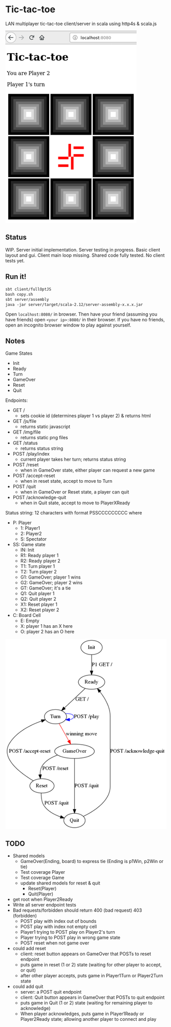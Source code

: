 Tic-tac-toe 
===========

LAN multiplayer tic-tac-toe client/server in scala using http4s & scala.js

![doc/client.png](doc/client.png)

Status
------

WIP.  Server initial implementation.
Server testing in progress.
Basic client layout and gui.
Client main loop missing.
Shared code fully tested.
No client tests yet.

Run it!
-------

```
sbt client/fullOptJS
bash copy.sh
sbt server/assembly
java -jar server/target/scala-2.12/server-assembly-x.x.x.jar
```

Open `localhost:8080/` in browser.
Then have your friend (assuming you have friends) open `<your ip>:8080/` in their browser.
If you have no friends, open an incognito browser window to play against yourself.

Notes
-----

Game States
- Init
- Ready
- Turn
- GameOver
- Reset
- Quit

Endpoints:
- GET /
    - sets cookie id (determines player 1 vs player 2) & returns html
- GET /js/file
    - returns static javascript
- GET /img/file
    - returns static png files
- GET /status
    - returns status string
- POST /play/index
    - current player takes her turn; returns status string
- POST /reset
    - when in GameOver state, either player can request a new game
- POST /accept-reset
    - when in reset state, accept to move to Turn
- POST /quit
    - when in GameOver or Reset state, a player can quit
- POST /acknowledge-quit
    - when in Quit state, accept to move to PlayerXReady

Status string: 12 characters with format PSSCCCCCCCCC where
- P: Player
    - 1: Player1
    - 2: Player2
    - S: Spectator
- SS: Game state
    - IN: Init
    - R1: Ready player 1
    - R2: Ready player 2
    - T1: Turn player 1
    - T2: Turn player 2
    - G1: GameOver; player 1 wins
    - G2: GameOver; player 2 wins
    - GT: GameOver; it's a tie
    - Q1: Quit player 1
    - Q2: Quit player 2
    - X1: Reset player 1
    - X2: Reset player 2
- C: Board Cell
    - E: Empty
    - X: player 1 has an X here
    - O: player 2 has an O here

![doc/finite-state-machine.png](doc/finite-state-machine.png)


TODO
----

- Shared models
    - GameOver(Ending, board) to express tie (Ending is p1Win, p2Win or tie)
    - Test coverage Player
    - Test coverage Game
    - update shared models for reset & quit
        - Reset(Player)
        - Quit(Player)
- get root when Player2Ready
- Write all server endpoint tests
- Bad requests/forbidden should return 400 (bad request) 403 (forbidden)
    - POST play with index out of bounds
    - POST play with index not empty cell
    - Player1 trying to POST play on Player2's turn
    - Player trying to POST play in wrong game state
    - POST reset when not game over
- could add reset
    - client: reset button appears on GameOver that POSTs to reset endpoint
    - puts game in reset (1 or 2) state (waiting for other player to accept, or quit)
    - after other player accepts, puts game in Player1Turn or Player2Turn state
- could add quit
    - server: a POST quit endpoint
    - client: Quit button appears in GameOver that POSTs to quit endpoint
    - puts game in Quit (1 or 2) state (waiting for remaining player to acknowledge)
    - When player acknowledges, puts game in Player1Ready or Player2Ready state;
      allowing another player to connect and play
